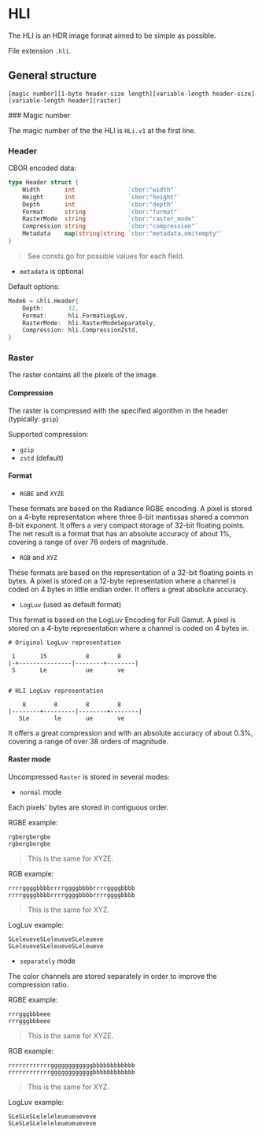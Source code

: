 # HLI

The HLI is an HDR image format aimed to be simple as possible.

File extension `.hli`.


## General structure

`[magic number][1-byte header-size length][variable-length header-size][variable-length header][raster]`

### Magic number

The magic number of the the HLI is `HLi.v1` at the first line.

### Header

CBOR encoded data:
```go
type Header struct {
	Width       int               `cbor:"width"`
	Height      int               `cbor:"height"`
	Depth       int               `cbor:"depth"`
	Format      string            `cbor:"format"`
	RasterMode  string            `cbor:"raster_mode"`
	Compression string            `cbor:"compression"`
	Metadata    map[string]string `cbor:"metadata,omitempty"`
}
```
> See consts.go for possible values for each field.

- `metadata` is optional

Default options:
```go
Mode6 = &hli.Header{
    Depth:       32,
    Format:      hli.FormatLogLuv,
    RasterMode:  hli.RasterModeSeparately,
    Compression: hli.CompressionZstd,
}
```

### Raster

The raster contains all the pixels of the image.

#### Compression

The raster is compressed with the specified algorithm in the header (typically: `gzip`)

Supported compression:
- `gzip`
- `zstd` (default)

#### Format

- `RGBE` and `XYZE`

These formats are based on the Radiance RGBE encoding.
A pixel is stored on a 4-byte representation where three 8-bit mantissas shared a common 8-bit exponent.
It offers a very compact storage of 32-bit floating points.
The net result is a format that has an absolute accuracy of about 1%, covering a range of over 76 orders of magnitude.

- `RGB` and `XYZ`

These formats are based on the representation of a 32-bit floating points in bytes.
A pixel is stored on a 12-byte representation where a channel is coded on 4 bytes in little endian order.
It offers a great absolute accuracy.

- `LogLuv` (used as default format)

This format is based on the LogLuv Encoding for Full Gamut.
A pixel is stored on a 4-byte representation where a channel is coded on 4 bytes in.


```
# Original LogLuv representation

 1       15           8        8
|-+---------------|--------+--------|
 S       Le           ue       ve


# HLI LogLuv representation

    8        8        8        8
|--------+---------|--------+--------|
   SLe       le       ue       ve
```

It offers a great compression and with an absolute accuracy of about 0.3%, covering a range of over 38 orders of magnitude.


#### Raster mode

Uncompressed `Raster` is stored in several modes:

- `normal` mode

Each pixels' bytes are stored in contiguous order.

RGBE example:
```
rgbergbergbe
rgbergbergbe
```
> This is the same for XYZE.

RGB example:
```
rrrrggggbbbbrrrrggggbbbbrrrrggggbbbb
rrrrggggbbbbrrrrggggbbbbrrrrggggbbbb
```
> This is the same for XYZ.

LogLuv example:
```
SLeleueveSLeleueveSLeleueve
SLeleueveSLeleueveSLeleueve
```

- `separately` mode

The color channels are stored separately in order to improve the compression ratio.

RGBE example:
```
rrrgggbbbeee
rrrgggbbbeee
```
> This is the same for XYZE.

RGB example:
```
rrrrrrrrrrrrggggggggggggbbbbbbbbbbbb
rrrrrrrrrrrrggggggggggggbbbbbbbbbbbb
```
> This is the same for XYZ.

LogLuv example:
```
SLeSLeSLeleleleueueueveve
SLeSLeSLeleleleueueueveve
```
